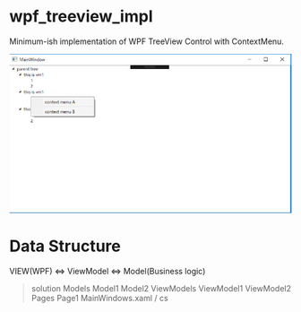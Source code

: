 # wpf_treeview_impl
Minimum-ish implementation of WPF TreeView Control with ContextMenu.

![alt text](https://github.com/m-nito/wpf_treeview_impl/blob/master/wpf_treeview_impl/example_image.png)

# Data Structure
VIEW(WPF) <=> ViewModel <=> Model(Business logic)
>solution
>    Models
>        Model1
>        Model2
>    ViewModels
>        ViewModel1
>        ViewModel2
>    Pages
>        Page1
>    MainWindows.xaml / cs
